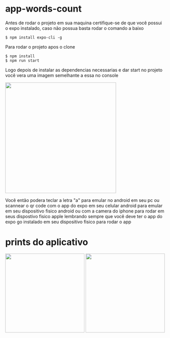 # app-words-count

<p> Antes de rodar o projeto em sua maquina certifique-se de que você possui o expo instalado, caso não possua basta rodar o comando a baixo</p>

```
$ npm install expo-cli -g
```


<p> Para rodar o projeto apos o clone</p>

```
$ npm install
$ npm run start
```
<p> Logo depois de instalar as dependencias necessarias e dar start no projeto você vera uma imagem semelhante a essa no console</p>
<img src="https://i.stack.imgur.com/4S7Sx.png" width="350px"/>
<p> Você então podera teclar a letra "a" para emular no android em seu pc ou scannear o qr code com o app do expo em seu celular android para emular em seu dispositivo fisico android
ou com a camera do iphone para rodar em seus dispostivo fisico apple lembrando sempre que você deve ter o app do expo go instalado em seu dispositivo fisico para rodar o app</p>

# prints do aplicativo

<img src="https://i.imgur.com/hEqvDL0.png" width="250px"/> <img src="https://i.imgur.com/nXnsLvA.png" width="250px"/> 
